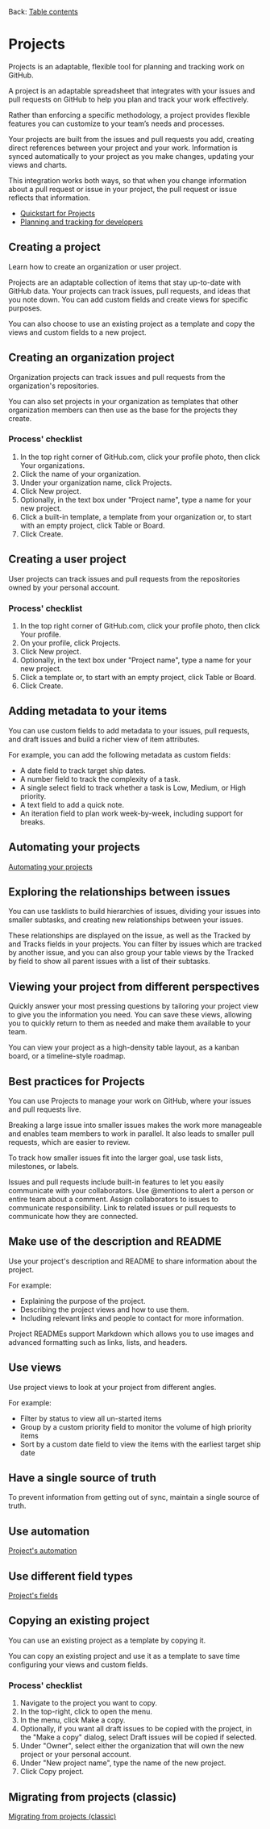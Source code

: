 Back: [Table contents](./1-tablecontent.md)

# Projects

Projects is an adaptable, flexible tool for planning and tracking work on GitHub.

A project is an adaptable spreadsheet that integrates with your issues and pull requests on GitHub to help you plan and track your work effectively.

Rather than enforcing a specific methodology, a project provides flexible features you can customize to your team’s needs and processes.

Your projects are built from the issues and pull requests you add, creating direct references between your project and your work. Information is synced automatically to your project as you make changes, updating your views and charts.

This integration works both ways, so that when you change information about a pull request or issue in your project, the pull request or issue reflects that information.

- [Quickstart for Projects](https://docs.github.com/en/issues/planning-and-tracking-with-projects/learning-about-projects/quickstart-for-projects)
- [Planning and tracking for developers](https://www.youtube.com/watch?v=DuAyYsWbt5o)

## Creating a project

Learn how to create an organization or user project.

Projects are an adaptable collection of items that stay up-to-date with GitHub data. Your projects can track issues, pull requests, and ideas that you note down. You can add custom fields and create views for specific purposes.

You can also choose to use an existing project as a template and copy the views and custom fields to a new project.

## Creating an organization project

Organization projects can track issues and pull requests from the organization's repositories.

You can also set projects in your organization as templates that other organization members can then use as the base for the projects they create.

### Process' checklist

1. In the top right corner of GitHub.com, click your profile photo, then click Your organizations.
2. Click the name of your organization.
3. Under your organization name, click Projects.
4. Click New project.
5. Optionally, in the text box under "Project name", type a name for your new project.
6. Click a built-in template, a template from your organization or, to start with an empty project, click Table or Board.
7. Click Create.

## Creating a user project

User projects can track issues and pull requests from the repositories owned by your personal account.

### Process' checklist

1. In the top right corner of GitHub.com, click your profile photo, then click Your profile.
2. On your profile, click Projects.
3. Click New project.
4. Optionally, in the text box under "Project name", type a name for your new project.
5. Click a template or, to start with an empty project, click Table or Board.
6. Click Create.

## Adding metadata to your items

You can use custom fields to add metadata to your issues, pull requests, and draft issues and build a richer view of item attributes.

For example, you can add the following metadata as custom fields:

- A date field to track target ship dates.
- A number field to track the complexity of a task.
- A single select field to track whether a task is Low, Medium, or High priority.
- A text field to add a quick note.
- An iteration field to plan work week-by-week, including support for breaks.

## Automating your projects

[Automating your projects](./automatingprojects.md)

## Exploring the relationships between issues

You can use tasklists to build hierarchies of issues, dividing your issues into smaller subtasks, and creating new relationships between your issues.

These relationships are displayed on the issue, as well as the Tracked by and Tracks fields in your projects. You can filter by issues which are tracked by another issue, and you can also group your table views by the Tracked by field to show all parent issues with a list of their subtasks.

## Viewing your project from different perspectives

Quickly answer your most pressing questions by tailoring your project view to give you the information you need. You can save these views, allowing you to quickly return to them as needed and make them available to your team.

You can view your project as a high-density table layout, as a kanban board, or a timeline-style roadmap.

## Best practices for Projects

You can use Projects to manage your work on GitHub, where your issues and pull requests live.

Breaking a large issue into smaller issues makes the work more manageable and enables team members to work in parallel. It also leads to smaller pull requests, which are easier to review.

To track how smaller issues fit into the larger goal, use task lists, milestones, or labels.

Issues and pull requests include built-in features to let you easily communicate with your collaborators. Use @mentions to alert a person or entire team about a comment. Assign collaborators to issues to communicate responsibility. Link to related issues or pull requests to communicate how they are connected.

## Make use of the description and README

Use your project's description and README to share information about the project.

For example:

- Explaining the purpose of the project.
- Describing the project views and how to use them.
- Including relevant links and people to contact for more information.

Project READMEs support Markdown which allows you to use images and advanced formatting such as links, lists, and headers.

## Use views

Use project views to look at your project from different angles.

For example:

- Filter by status to view all un-started items
- Group by a custom priority field to monitor the volume of high priority items
- Sort by a custom date field to view the items with the earliest target ship date

## Have a single source of truth

To prevent information from getting out of sync, maintain a single source of truth.

## Use automation

[Project's automation](./automatingprojects.md)

## Use different field types

[Project's fields](./projectsfields.md)

## Copying an existing project

You can use an existing project as a template by copying it.

You can copy an existing project and use it as a template to save time configuring your views and custom fields.

### Process' checklist

1. Navigate to the project you want to copy.
2. In the top-right, click to open the menu.
3. In the menu, click Make a copy.
4. Optionally, if you want all draft issues to be copied with the project, in the "Make a copy" dialog, select Draft issues will be copied if selected.
5. Under "Owner", select either the organization that will own the new project or your personal account.
6. Under "New project name", type the name of the new project.
7. Click Copy project.

## Migrating from projects (classic)

[Migrating from projects (classic)](https://docs.github.com/en/issues/planning-and-tracking-with-projects/creating-projects/migrating-from-projects-classic)
